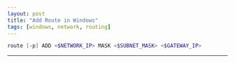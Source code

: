```yaml
---
layout: post
title: "Add Route in Windows"
tags: [windows, network, routing]
---
```


```powershell
route [-p] ADD <$NETWORK_IP> MASK <$SUBNET_MASK> <$GATEWAY_IP>
```

---
